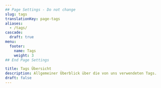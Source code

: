 ```yaml
---
## Page Settings - Do not change
slug: tags
translationKey: page-tags
aliases:
  - /tags/
cascade:
  draft: true
menu:
  footer:
    name: Tags
    weight: 3
## End Page Settings

title: Tags Übersicht
description: Allgemeiner Überblick über die von uns verwendeten Tags.
draft: false
---
```

